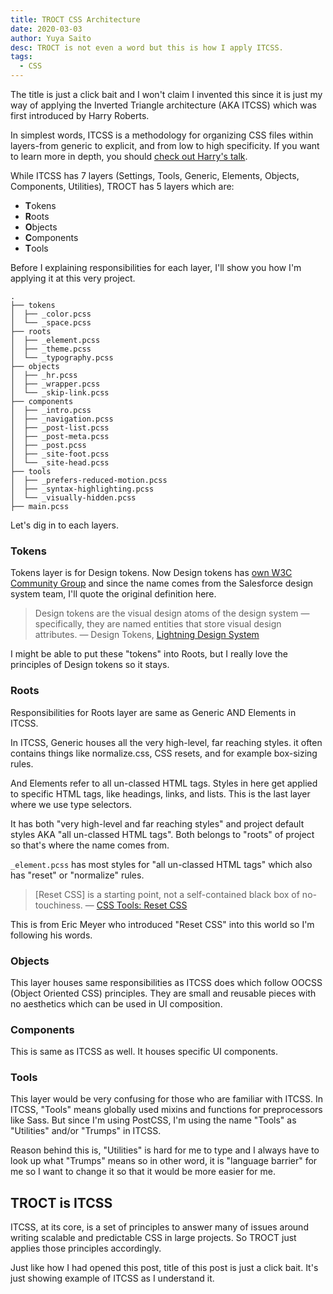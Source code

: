 ```yaml
---
title: TROCT CSS Architecture
date: 2020-03-03
author: Yuya Saito
desc: TROCT is not even a word but this is how I apply ITCSS.
tags:
  - CSS
---
```


The title is just a click bait and I won't claim I invented this since it is just my way of applying the Inverted Triangle architecture (AKA ITCSS) which was first introduced by Harry Roberts.

In simplest words, ITCSS is a methodology for organizing CSS files within layers-from generic to explicit, and from low to high specificity.
If you want to learn more in depth, you should [check out Harry's talk](https://youtu.be/hz76JIU_xB0).

While ITCSS has 7 layers (Settings, Tools, Generic, Elements, Objects, Components, Utilities), TROCT has 5 layers which are:

- **T**okens
- **R**oots
- **O**bjects
- **C**omponents
- **T**ools

Before I explaining responsibilities for each layer, I'll show you how I'm applying it at this very project.

```shell
.
├── tokens
│  ├── _color.pcss
│  └── _space.pcss
├── roots
│  ├── _element.pcss
│  ├── _theme.pcss
│  └── _typography.pcss
├── objects
│  ├── _hr.pcss
│  ├── _wrapper.pcss
│  └── _skip-link.pcss
├── components
│  ├── _intro.pcss
│  ├── _navigation.pcss
│  ├── _post-list.pcss
│  ├── _post-meta.pcss
│  ├── _post.pcss
│  ├── _site-foot.pcss
│  └── _site-head.pcss
├── tools
│  ├── _prefers-reduced-motion.pcss
│  ├── _syntax-highlighting.pcss
│  └── _visually-hidden.pcss
├── main.pcss
```

Let's dig in to each layers.

### Tokens

Tokens layer is for Design tokens. Now Design tokens has [own W3C Community Group](https://github.com/design-tokens) and since the name comes from the Salesforce design system team, I'll quote the original definition here.

> Design tokens are the visual design atoms of the design system — specifically, they are named entities that store visual design attributes.
> — Design Tokens, [Lightning Design System](https://www.lightningdesignsystem.com/design-tokens/)

I might be able to put these "tokens" into Roots, but I really love the principles of Design tokens so it stays.

### Roots

Responsibilities for Roots layer are same as Generic AND Elements in ITCSS.

In ITCSS, Generic houses all the very high-level, far reaching styles. it often contains things like normalize.css, CSS resets, and for example box-sizing rules.

And Elements refer to all un-classed HTML tags. Styles in here get applied to specific HTML tags, like headings, links, and lists. This is the last layer where we use type selectors.

It has both "very high-level and far reaching styles" and project default styles AKA "all un-classed HTML tags".
Both belongs to "roots" of project so that's where the name comes from.

`_element.pcss` has most styles for "all un-classed HTML tags" which also has "reset" or "normalize" rules.

> [Reset CSS] is a starting point, not a self-contained black box of no-touchiness.
> — [CSS Tools: Reset CSS](https://meyerweb.com/eric/tools/css/reset/)

This is from Eric Meyer who introduced "Reset CSS" into this world so I'm following his words.

### Objects

This layer houses same responsibilities as ITCSS does which follow OOCSS (Object Oriented CSS) principles. They are small and reusable pieces with no aesthetics which can be used in UI composition.

### Components

This is same as ITCSS as well.
It houses specific UI components.

### Tools

This layer would be very confusing for those who are familiar with ITCSS.
In ITCSS, "Tools" means globally used mixins and functions for preprocessors like Sass.
But since I'm using PostCSS, I'm using the name "Tools" as "Utilities" and/or "Trumps" in ITCSS.

Reason behind this is, "Utilities" is hard for me to type and I always have to look up what "Trumps" means so in other word, it is "language barrier" for me so I want to change it so that it would be more easier for me.

## TROCT is ITCSS

ITCSS, at its core, is a set of principles to answer many of issues around writing scalable and predictable CSS in large projects.
So TROCT just applies those principles accordingly.

Just like how I had opened this post, title of this post is just a click bait. It's just showing example of ITCSS as I understand it.
